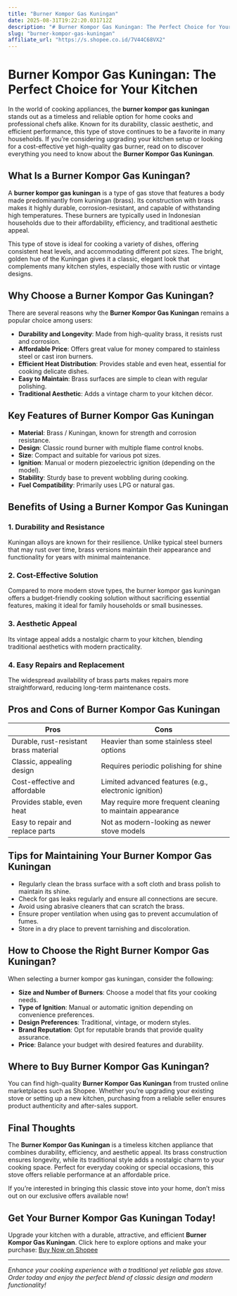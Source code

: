 ```yaml
---
title: "Burner Kompor Gas Kuningan"
date: 2025-08-31T19:22:20.031712Z
description: "# Burner Kompor Gas Kuningan: The Perfect Choice for Your Kitchen..."
slug: "burner-kompor-gas-kuningan"
affiliate_url: "https://s.shopee.co.id/7V44C68VX2"
---
```

# Burner Kompor Gas Kuningan: The Perfect Choice for Your Kitchen

In the world of cooking appliances, the **burner kompor gas kuningan** stands out as a timeless and reliable option for home cooks and professional chefs alike. Known for its durability, classic aesthetic, and efficient performance, this type of stove continues to be a favorite in many households. If you’re considering upgrading your kitchen setup or looking for a cost-effective yet high-quality gas burner, read on to discover everything you need to know about the **Burner Kompor Gas Kuningan**.

## What Is a Burner Kompor Gas Kuningan?

A **burner kompor gas kuningan** is a type of gas stove that features a body made predominantly from kuningan (brass). Its construction with brass makes it highly durable, corrosion-resistant, and capable of withstanding high temperatures. These burners are typically used in Indonesian households due to their affordability, efficiency, and traditional aesthetic appeal.

This type of stove is ideal for cooking a variety of dishes, offering consistent heat levels, and accommodating different pot sizes. The bright, golden hue of the Kuningan gives it a classic, elegant look that complements many kitchen styles, especially those with rustic or vintage designs.

## Why Choose a Burner Kompor Gas Kuningan?

There are several reasons why the **Burner Kompor Gas Kuningan** remains a popular choice among users:

- **Durability and Longevity**: Made from high-quality brass, it resists rust and corrosion.
- **Affordable Price**: Offers great value for money compared to stainless steel or cast iron burners.
- **Efficient Heat Distribution**: Provides stable and even heat, essential for cooking delicate dishes.
- **Easy to Maintain**: Brass surfaces are simple to clean with regular polishing.
- **Traditional Aesthetic**: Adds a vintage charm to your kitchen décor.

## Key Features of Burner Kompor Gas Kuningan

- **Material**: Brass / Kuningan, known for strength and corrosion resistance.
- **Design**: Classic round burner with multiple flame control knobs.
- **Size**: Compact and suitable for various pot sizes.
- **Ignition**: Manual or modern piezoelectric ignition (depending on the model).
- **Stability**: Sturdy base to prevent wobbling during cooking.
- **Fuel Compatibility**: Primarily uses LPG or natural gas.

## Benefits of Using a Burner Kompor Gas Kuningan

### 1. Durability and Resistance

Kuningan alloys are known for their resilience. Unlike typical steel burners that may rust over time, brass versions maintain their appearance and functionality for years with minimal maintenance.

### 2. Cost-Effective Solution

Compared to more modern stove types, the burner kompor gas kuningan offers a budget-friendly cooking solution without sacrificing essential features, making it ideal for family households or small businesses.

### 3. Aesthetic Appeal

Its vintage appeal adds a nostalgic charm to your kitchen, blending traditional aesthetics with modern practicality.

### 4. Easy Repairs and Replacement

The widespread availability of brass parts makes repairs more straightforward, reducing long-term maintenance costs.

## Pros and Cons of Burner Kompor Gas Kuningan

| **Pros**                                   | **Cons**                                       |
|--------------------------------------------|------------------------------------------------|
| Durable, rust-resistant brass material   | Heavier than some stainless steel options   |
| Classic, appealing design                 | Requires periodic polishing for shine       |
| Cost-effective and affordable             | Limited advanced features (e.g., electronic ignition) |
| Provides stable, even heat                | May require more frequent cleaning to maintain appearance |
| Easy to repair and replace parts          | Not as modern-looking as newer stove models |

## Tips for Maintaining Your Burner Kompor Gas Kuningan

- Regularly clean the brass surface with a soft cloth and brass polish to maintain its shine.
- Check for gas leaks regularly and ensure all connections are secure.
- Avoid using abrasive cleaners that can scratch the brass.
- Ensure proper ventilation when using gas to prevent accumulation of fumes.
- Store in a dry place to prevent tarnishing and discoloration.

## How to Choose the Right Burner Kompor Gas Kuningan?

When selecting a burner kompor gas kuningan, consider the following:

- **Size and Number of Burners**: Choose a model that fits your cooking needs.
- **Type of Ignition**: Manual or automatic ignition depending on convenience preferences.
- **Design Preferences**: Traditional, vintage, or modern styles.
- **Brand Reputation**: Opt for reputable brands that provide quality assurance.
- **Price**: Balance your budget with desired features and durability.

## Where to Buy Burner Kompor Gas Kuningan?

You can find high-quality **Burner Kompor Gas Kuningan** from trusted online marketplaces such as Shopee. Whether you’re upgrading your existing stove or setting up a new kitchen, purchasing from a reliable seller ensures product authenticity and after-sales support.

## Final Thoughts

The **Burner Kompor Gas Kuningan** is a timeless kitchen appliance that combines durability, efficiency, and aesthetic appeal. Its brass construction ensures longevity, while its traditional style adds a nostalgic charm to your cooking space. Perfect for everyday cooking or special occasions, this stove offers reliable performance at an affordable price.

If you’re interested in bringing this classic stove into your home, don’t miss out on our exclusive offers available now!

## Get Your Burner Kompor Gas Kuningan Today!

Upgrade your kitchen with a durable, attractive, and efficient **Burner Kompor Gas Kuningan**. Click here to explore options and make your purchase: [Buy Now on Shopee](https://s.shopee.co.id/7V44C68VX2)

---

*Enhance your cooking experience with a traditional yet reliable gas stove. Order today and enjoy the perfect blend of classic design and modern functionality!*